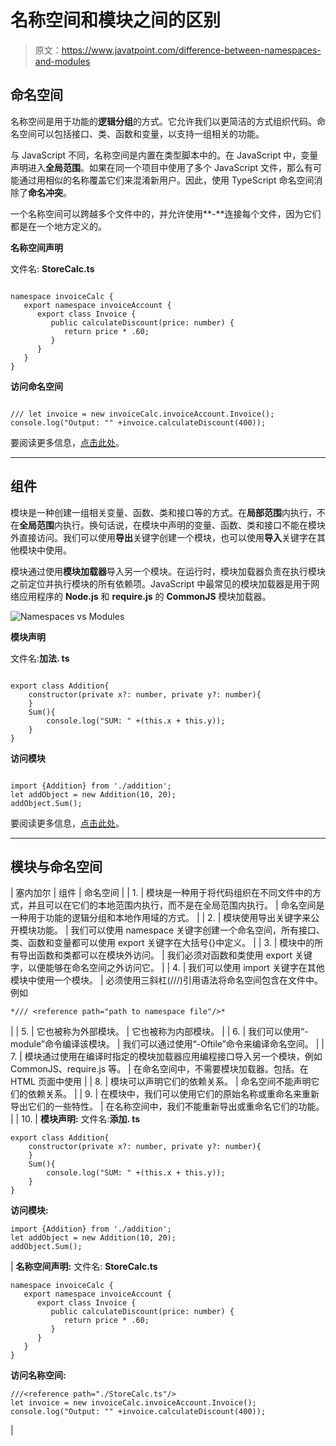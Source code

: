 # 名称空间和模块之间的区别

> 原文：<https://www.javatpoint.com/difference-between-namespaces-and-modules>

## 命名空间

名称空间是用于功能的**逻辑分组**的方式。它允许我们以更简洁的方式组织代码。命名空间可以包括接口、类、函数和变量，以支持一组相关的功能。

与 JavaScript 不同，名称空间是内置在类型脚本中的。在 JavaScript 中，变量声明进入**全局范围**。如果在同一个项目中使用了多个 JavaScript 文件，那么有可能通过用相似的名称覆盖它们来混淆新用户。因此，使用 TypeScript 命名空间消除了**命名冲突**。

一个名称空间可以跨越多个文件中的，并允许使用**-**连接每个文件，因为它们都是在一个地方定义的。

**名称空间声明**

文件名: **StoreCalc.ts**

```

namespace invoiceCalc { 
   export namespace invoiceAccount { 
      export class Invoice { 
         public calculateDiscount(price: number) { 
            return price * .60; 
         } 
      } 
   } 
}

```

**访问命名空间**

```

/// let invoice = new invoiceCalc.invoiceAccount.Invoice(); 
console.log("Output: "" +invoice.calculateDiscount(400)); 
```

要阅读更多信息，[点击此处](typescript-namespaces)。

* * *

## 组件

模块是一种创建一组相关变量、函数、类和接口等的方式。在**局部范围**内执行，不在**全局范围**内执行。换句话说，在模块中声明的变量、函数、类和接口不能在模块外直接访问。我们可以使用**导出**关键字创建一个模块，也可以使用**导入**关键字在其他模块中使用。

模块通过使用**模块加载器**导入另一个模块。在运行时，模块加载器负责在执行模块之前定位并执行模块的所有依赖项。JavaScript 中最常见的模块加载器是用于网络应用程序的 **Node.js** 和 **require.js** 的 **CommonJS** 模块加载器。

![Namespaces vs Modules](img/f97f5e43b6c465684851c020a9a80fd2.png)

**模块声明**

文件名:**加法. ts**

```

export class Addition{
    constructor(private x?: number, private y?: number){
    }
    Sum(){
        console.log("SUM: " +(this.x + this.y));
    }
}

```

**访问模块**

```

import {Addition} from './addition';
let addObject = new Addition(10, 20); 
addObject.Sum();

```

要阅读更多信息，[点击此处](typescript-module)。

* * *

## 模块与命名空间

| 塞内加尔 | 组件 | 命名空间 |
| 1. | 模块是一种用于将代码组织在不同文件中的方式，并且可以在它们的本地范围内执行，而不是在全局范围内执行。 | 命名空间是一种用于功能的逻辑分组和本地作用域的方式。 |
| 2. | 模块使用导出关键字来公开模块功能。 | 我们可以使用 namespace 关键字创建一个命名空间，所有接口、类、函数和变量都可以使用 export 关键字在大括号{}中定义。 |
| 3. | 模块中的所有导出函数和类都可以在模块外访问。 | 我们必须对函数和类使用 export 关键字，以便能够在命名空间之外访问它。 |
| 4. | 我们可以使用 import 关键字在其他模块中使用一个模块。 | 必须使用三斜杠(///)引用语法将命名空间包含在文件中。例如

```
*/// <reference path="path to namespace file"/>*
```

 |
| 5. | 它也被称为外部模块。 | 它也被称为内部模块。 |
| 6. | 我们可以使用“- module”命令编译该模块。 | 我们可以通过使用“-Oftile”命令来编译命名空间。 |
| 7. | 模块通过使用在编译时指定的模块加载器应用编程接口导入另一个模块，例如 CommonJS、require.js 等。 | 在命名空间中，不需要模块加载器。包括。在 HTML 页面中使用 |
| 8. | 模块可以声明它们的依赖关系。 | 命名空间不能声明它们的依赖关系。 |
| 9. | 在模块中，我们可以使用它们的原始名称或重命名来重新导出它们的一些特性。 | 在名称空间中，我们不能重新导出或重命名它们的功能。 |
| 10. | **模块声明:**
文件名:**添加. ts**

```
export class Addition{
    constructor(private x?: number, private y?: number){
    }
    Sum(){
        console.log("SUM: " +(this.x + this.y));
    }
}

```

**访问模块:**

```
import {Addition} from './addition';
let addObject = new Addition(10, 20); 
addObject.Sum();

```

 | **名称空间声明:**
文件名: **StoreCalc.ts**

```
namespace invoiceCalc { 
   export namespace invoiceAccount { 
      export class Invoice { 
         public calculateDiscount(price: number) { 
            return price * .60; 
         } 
      } 
   } 
}

```

**访问名称空间:**

```
///<reference path="./StoreCalc.ts"/>
let invoice = new invoiceCalc.invoiceAccount.Invoice(); 
console.log("Output: "" +invoice.calculateDiscount(400));

```

 |